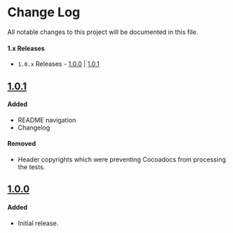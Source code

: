 # Change Log
All notable changes to this project will be documented in this file.

#### 1.x Releases
- `1.0.x` Releases - [1.0.0](#100) | [1.0.1](#101)

## [1.0.1](https://github.com/skladek/SKImageCache/releases/tag/1.0.1)

#### Added
- README navigation
- Changelog

#### Removed
- Header copyrights which were preventing Cocoadocs from processing the tests.

## [1.0.0](https://github.com/skladek/SKImageCache/releases/tag/1.0.0)

#### Added
- Initial release.
